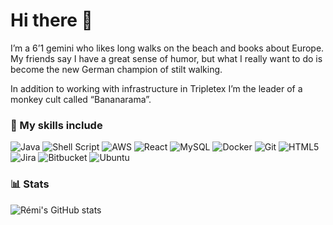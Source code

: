# Hi there 👋

I’m a 6’1 gemini who likes long walks on the beach and books about Europe. My friends say I have a great sense of humor, but what I really want to do is become the new German champion of stilt walking.

In addition to working with infrastructure in Tripletex I’m the leader of a monkey cult called “Bananarama”.

### :star2: My skills include
![Java](https://img.shields.io/badge/java-%23ED8B00.svg?style=for-the-badge&logo=java&logoColor=white) ![Shell Script](https://img.shields.io/badge/shell_script-%23121011.svg?style=for-the-badge&logo=gnu-bash&logoColor=white) ![AWS](https://img.shields.io/badge/AWS-%23FF9900.svg?style=for-the-badge&logo=amazon-aws&logoColor=white) ![React](https://img.shields.io/badge/react-%2320232a.svg?style=for-the-badge&logo=react&logoColor=%2361DAFB) ![MySQL](https://img.shields.io/badge/mysql-%2300f.svg?style=for-the-badge&logo=mysql&logoColor=white) ![Docker](https://img.shields.io/badge/docker-%230db7ed.svg?style=for-the-badge&logo=docker&logoColor=white) ![Git](https://img.shields.io/badge/git-%23F05033.svg?style=for-the-badge&logo=git&logoColor=white) ![HTML5](https://img.shields.io/badge/html5-%23E34F26.svg?style=for-the-badge&logo=html5&logoColor=white) ![Jira](https://img.shields.io/badge/jira-%230A0FFF.svg?style=for-the-badge&logo=jira&logoColor=white) ![Bitbucket](https://img.shields.io/badge/bitbucket-%230047B3.svg?style=for-the-badge&logo=bitbucket&logoColor=white) ![Ubuntu](https://img.shields.io/badge/Ubuntu-E95420?style=for-the-badge&logo=ubuntu&logoColor=white)

### :bar_chart: Stats
![Rémi's GitHub stats](https://github-readme-stats.vercel.app/api?username=Remi-Visma&show_icons=true&theme=great-gatsby)

